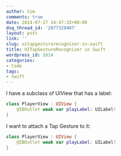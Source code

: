 ```yaml
---
author: tim
comments: true
date: 2014-07-27 14:47:33+00:00
dsq_thread_id: '2877329407'
layout: post
link: ''
slug: uitapgesturerecognizer-in-swift
title: UITapGestureRecognizer in Swift
wordpress_id: 1614
categories:
- Code
tags:
- swift
---
```


I have a subclass of UIView that has a label:

```swift
class PlayerView : UIView {
    @IBOutlet weak var playLabel: UILabel!
}
```

I want to attach a Tap Gesture to it:

```swift 
class PlayerView : UIView {
    @IBOutlet weak var playLabel: UILabel!
}
```